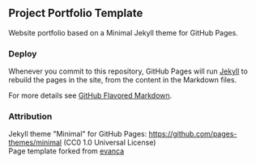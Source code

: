 ## Project Portfolio Template

Website portfolio based on a Minimal Jekyll theme for GitHub Pages.

### Deploy

Whenever you commit to this repository, GitHub Pages will run [Jekyll](https://jekyllrb.com/) to rebuild the pages in the site, from the content in the Markdown files.

For more details see [GitHub Flavored Markdown](https://guides.github.com/features/mastering-markdown/).

### Attribution

Jekyll theme "Minimal" for GitHub Pages: https://github.com/pages-themes/minimal (CC0 1.0 Universal License)
<br>Page template forked from [evanca](https://github.com/evanca/quick-portfolio)